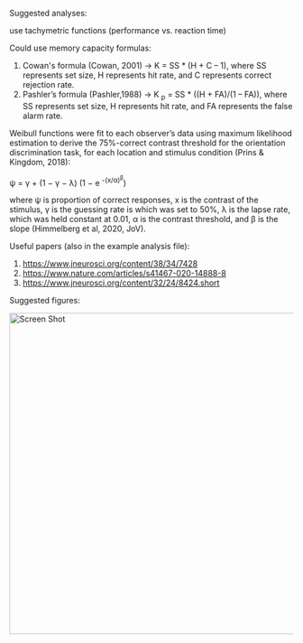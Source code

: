 Suggested analyses:

use tachymetric functions (performance vs. reaction time)

Could use memory capacity formulas:
1) Cowan's formula (Cowan, 2001) -> K = SS * (H + C – 1), where SS represents set size, H represents hit rate, and C represents correct rejection rate.
2) Pashler’s formula (Pashler,1988) -> K <sub>p</sub> = SS * ((H + FA)/(1 – FA)), where SS represents set size, H represents hit rate, and FA represents the false alarm rate.

Weibull functions were fit to each observer’s data using maximum likelihood estimation to derive the 75%-correct contrast threshold for the orientation discrimination task, for each location and stimulus condition (Prins & Kingdom, 2018):

 ψ = γ + (1 − γ − λ) (1 − e <sup>-(x/α)<sup>β</sup></sup>)

where ψ is proportion of correct responses, x is the contrast of the stimulus, γ is the guessing rate is which was set to 50%, λ is the lapse rate, which was held constant at 0.01, α is the contrast threshold, and β is the slope (Himmelberg et al, 2020, JoV). 

Useful papers (also in the example analysis file):

1. https://www.jneurosci.org/content/38/34/7428
2. https://www.nature.com/articles/s41467-020-14888-8
3. https://www.jneurosci.org/content/32/24/8424.short

Suggested figures:


<img width="569" alt="Screen Shot " src="https://user-images.githubusercontent.com/61696572/104560294-948a0880-563d-11eb-9bc4-79746fd20be3.png">
